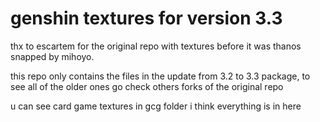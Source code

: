 # genshin textures for version 3.3

thx to escartem for the original repo with textures before it was thanos snapped by mihoyo.

this repo only contains the files in the update from 3.2 to 3.3 package, to see all of the older ones go check others forks of the original repo

u can see card game textures in gcg folder i think everything is in here